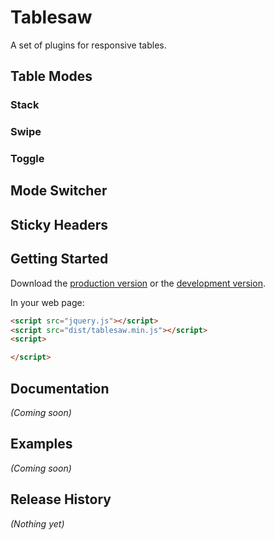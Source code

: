# Tablesaw

A set of plugins for responsive tables.

## Table Modes

### Stack

### Swipe

### Toggle

## Mode Switcher

## Sticky Headers

## Getting Started
Download the [production version][min] or the [development version][max].

[min]: https://raw.github.com/filamentgroup/tablesaw/master/dist/tablesaw.min.js
[max]: https://raw.github.com/filamentgroup/tablesaw/master/dist/tablesaw.js

In your web page:

```html
<script src="jquery.js"></script>
<script src="dist/tablesaw.min.js"></script>
<script>

</script>
```

## Documentation
_(Coming soon)_

## Examples
_(Coming soon)_

## Release History
_(Nothing yet)_
